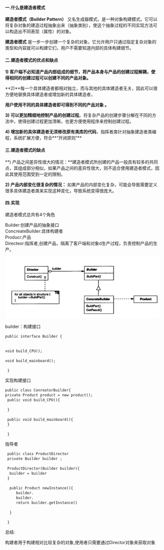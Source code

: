 #### 一.什么是建造者模式

**建造者模式（Builder Pattern）** 又名生成器模式，是一种对象构建模式。它可以将复杂对象的建造过程抽象出来（抽象类别），使这个抽象过程的不同实现方法可以构造出不同表现（属性）的对象。

**建造者模式** 是一步一步创建一个复杂的对象，它允许用户只通过指定复杂对象的类型和内容就可以构建它们，用户不需要知道内部的具体构建细节。

#### 二.建造者模式的优点和缺点

**1\) 客户端不必知道产品内部组成的细节，将产品本身与产品的创建过程解耦，使得相同的创建过程可以创建不同的产品对象。**

**2\)**每一个具体建造者都相对独立，而与其他的具体建造者无关，因此可以很方便地替换具体建造者或增加新的具体建造者，

**用户使用不同的具体建造者即可得到不同的产品对象 。**

**3\) 可以更加精细地控制产品的创建过程**。将复杂产品的创建步骤分解在不同的方法中，使得创建过程更加清晰，也更方便使用程序来控制创建过程。

**4\) 增加新的具体建造者无须修改原有类库的代码**，指挥者类针对抽象建造者类编程，系统扩展方便，符合**“开闭原则”**

#### 三.建造者模式的缺点

**\) 产品之间差异性很大的情况：**建造者模式所创建的产品一般具有较多的共同点，其组成部分相似，如果产品之间的差异性很大，则不适合使用建造者模式，因此其使用范围受到一定的限制。

**2\) 产品内部变化很复杂的情况：** 如果产品的内部变化复杂，可能会导致需要定义很多具体建造者类来实现这种变化，导致系统变得很庞大。

#### 四.实现

建造者模式总共有4个角色

Builder:创建产品的抽象接口  
ConcreateBuilder:具体构建者  
Producr:产品  
Directeor:指挥者,创建产品，隔离了客户端和对象d生产过程，负责控制产品的生产。

![](/assets/builder.png)

builder：构建接口

```
public interface Builder {


void build_CPU();

void build_mainboard();

 }
```

实现构建接口

```
public class ConreatorBuilder{
private Product product = new product();
 public void build_CPU(){

 }

 public void build_mainboard(){
 }

 }
```

指导者

```
 public class ProductDirector
 private Builder builder ;

 ProductDirector(Builder builder){
  builder = builder
 } 

  public Product newInstance(){
     builder.
     builder.
     return builder.getInstance()

  }

 }
```

总结:

构建者用于构建相对比较复杂的对象,使用者只需要通过Director对象来获取对象




